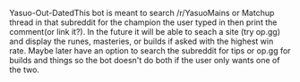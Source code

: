 Yasuo-Out-DatedThis bot is meant to search /r/YasuoMains or Matchup thread in that subreddit
for the champion the user typed in then print the comment(or link it?). In the
future it will be able to seach a site (try op.gg) and display the runes,
masteries, or builds if asked with the highest win rate. Maybe later have an
option to search the subreddit for tips or op.gg for builds and things so the
bot doesn't do both if the user only wants one of the two.
